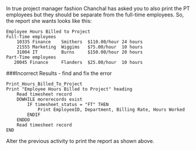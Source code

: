 In true project manager fashion Chanchal has asked you to also print the PT employees but they should be separate from the full-time employees. So, the report she wants looks like this:

```
Employee Hours Billed to Project
Full-Time employees
    10335 Finance    Smithers  $110.00/hour 24 hours
    21555 Marketing  Wiggims   $75.00/hour  10 hours
    31004 IT         Burns     $150.00/hour 20 hours
Part-Time employees
   20045 Finance     Flanders  $25.00/hour  10 hours
```

###Incorrect Results - find and fix the error
```
Print_Hours_Billed_To_Project
Print "Employee Hours Billed to Project" heading
    Read timesheet record
    DOWHILE morerecords exist
        IF timesheet_status = "FT" THEN
            Print EmployeeID, Department, Billing Rate, Hours Worked
        ENDIF
    ENDDO
    Read timesheet record
END
```
   
Alter the previous activity to print the report as shown above.
   